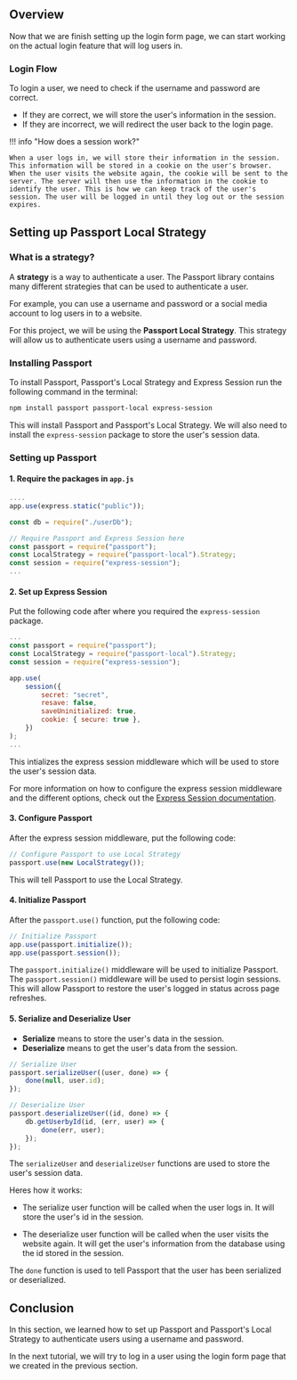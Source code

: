 ## Overview

Now that we are finish setting up the login form page, we can start working on the actual login feature that will log users in.

### Login Flow

To login a user, we need to check if the username and password are correct.

- If they are correct, we will store the user's information in the session.
- If they are incorrect, we will redirect the user back to the login page.

!!! info "How does a session work?"

    When a user logs in, we will store their information in the session. This information will be stored in a cookie on the user's browser. When the user visits the website again, the cookie will be sent to the server. The server will then use the information in the cookie to identify the user. This is how we can keep track of the user's session. The user will be logged in until they log out or the session expires.

## Setting up Passport Local Strategy

### What is a strategy?

A **strategy** is a way to authenticate a user. The Passport library contains many different strategies that can be used to authenticate a user.

For example, you can use a username and password or a social media account to log users in to a website.

For this project, we will be using the **Passport Local Strategy**. This strategy will allow us to authenticate users using a username and password.

### Installing Passport

To install Passport, Passport's Local Strategy and Express Session run the following command in the terminal:

```bash
npm install passport passport-local express-session
```

This will install Passport and Passport's Local Strategy. We will also need to install the `express-session` package to store the user's session data.

### Setting up Passport

#### 1. Require the packages in `app.js`

```javascript
....
app.use(express.static("public"));

const db = require("./userDb");

// Require Passport and Express Session here
const passport = require("passport");
const LocalStrategy = require("passport-local").Strategy;
const session = require("express-session");
...
```

#### 2. Set up Express Session

Put the following code after where you required the `express-session` package.

```js
...
const passport = require("passport");
const LocalStrategy = require("passport-local").Strategy;
const session = require("express-session");

app.use(
	session({
		secret: "secret",
		resave: false,
		saveUninitialized: true,
		cookie: { secure: true },
	})
);
...
```

This intializes the express session middleware which will be used to store the user's session data.

For more information on how to configure the express session middleware and the different options, check out the [Express Session documentation](https://github.com/expressjs/session#options).

#### 3. Configure Passport

After the express session middleware, put the following code:

```js
// Configure Passport to use Local Strategy
passport.use(new LocalStrategy());
```

This will tell Passport to use the Local Strategy.

#### 4. Initialize Passport

After the `passport.use()` function, put the following code:

```js
// Initialize Passport
app.use(passport.initialize());
app.use(passport.session());
```

The `passport.initialize()` middleware will be used to initialize Passport. The `passport.session()` middleware will be used to persist login sessions. This will allow Passport to restore the user's logged in status across page refreshes.

#### 5. Serialize and Deserialize User

- **Serialize** means to store the user's data in the session.
- **Deserialize** means to get the user's data from the session.

```js
// Serialize User
passport.serializeUser((user, done) => {
	done(null, user.id);
});

// Deserialize User
passport.deserializeUser((id, done) => {
	db.getUserbyId(id, (err, user) => {
		done(err, user);
	});
});
```

The `serializeUser` and `deserializeUser` functions are used to store the user's session data.

Heres how it works:

- The serialize user function will be called when the user logs in. It will store the user's id in the session.

- The deserialize user function will be called when the user visits the website again. It will get the user's information from the database using the id stored in the session.

The `done` function is used to tell Passport that the user has been serialized or deserialized.

## Conclusion

In this section, we learned how to set up Passport and Passport's Local Strategy to authenticate users using a username and password.

In the next tutorial, we will try to log in a user using the login form page that we created in the previous section.
